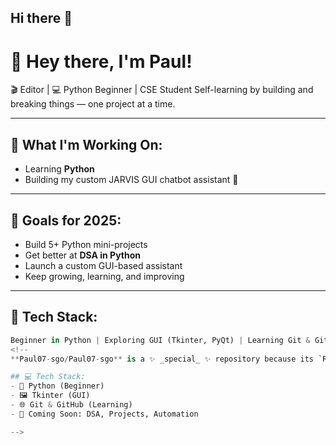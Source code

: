## Hi there 👋

# 👋 Hey there, I'm Paul!

🎬 Editor | 💻 Python Beginner | CSE Student 
Self-learning by building and breaking things — one project at a time.

---

## 🔧 What I'm Working On:
- Learning **Python**
- Building my custom JARVIS GUI chatbot assistant 🤖
  

---

## 🚀 Goals for 2025:
- Build 5+ Python mini-projects  
- Get better at **DSA in Python**
- Launch a custom GUI-based assistant
- Keep growing, learning, and improving

---

## 📌 Tech Stack:
```python
Beginner in Python | Exploring GUI (Tkinter, PyQt) | Learning Git & GitHub
<!--
**Paul07-sgo/Paul07-sgo** is a ✨ _special_ ✨ repository because its `README.md` (this file) appears on your GitHub profile.

## 💻 Tech Stack:
- 🐍 Python (Beginner)
- 🖼️ Tkinter (GUI)
- 🌐 Git & GitHub (Learning)
- 🔢 Coming Soon: DSA, Projects, Automation

-->
